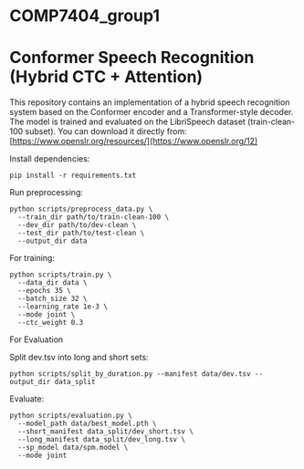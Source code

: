 # COMP7404_group1

# Conformer Speech Recognition (Hybrid CTC + Attention)

This repository contains an implementation of a hybrid speech recognition system based on the Conformer encoder and a Transformer-style decoder. The model is trained and evaluated on the LibriSpeech dataset (train-clean-100 subset). You can download it directly from:
[https://www.openslr.org/resources/](https://www.openslr.org/12)

Install dependencies:
```
pip install -r requirements.txt
```



Run preprocessing:

```
python scripts/preprocess_data.py \
  --train_dir path/to/train-clean-100 \
  --dev_dir path/to/dev-clean \
  --test_dir path/to/test-clean \
  --output_dir data
```

For training:
```
python scripts/train.py \
  --data_dir data \
  --epochs 35 \
  --batch_size 32 \
  --learning_rate 1e-3 \
  --mode joint \
  --ctc_weight 0.3
```
For Evaluation


Split dev.tsv into long and short sets:
```
python scripts/split_by_duration.py --manifest data/dev.tsv --output_dir data_split
```

Evaluate:
```
python scripts/evaluation.py \
  --model_path data/best_model.pth \
  --short_manifest data_split/dev_short.tsv \
  --long_manifest data_split/dev_long.tsv \
  --sp_model data/spm.model \
  --mode joint
```




